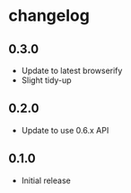 # changelog

## 0.3.0

* Update to latest browserify
* Slight tidy-up

## 0.2.0

* Update to use 0.6.x API

## 0.1.0

* Initial release